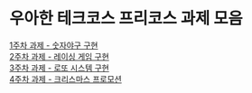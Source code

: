 # 우아한 테크코스 프리코스 과제 모음
[1주차 과제 - 숫자야구 구현](./java-baseball-6)<br>
[2주차 과제 - 레이싱 게임 구현](./java-racingcar-6)<br>
[3주차 과제 - 로또 시스템 구현](./java-lotto-6)<br>
[4주차 과제 - 크리스마스 프로모션](./java-christmas-6)<br>

